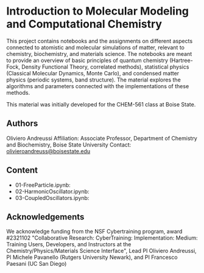 # Introduction to Molecular Modeling and Computational Chemistry

This project contains notebooks and the assignments on different aspects connected to atomistic and molecular simulations of matter, relevant to chemistry, biochemistry, and materials science. The notebooks are meant to provide an overview of basic principles of quantum chemistry (Hartree-Fock, Density Functional Theory, correlated methods), statistical physics (Classical Molecular Dynamics, Monte Carlo), and condensed matter physics (periodic systems, band structure). The material explores the algorithms and parameters connected with the implementations of these methods. 

This material was initially developed for the CHEM-561 class at Boise State. 

## Authors
Oliviero Andreussi
Affiliation: Associate Professor, Department of Chemistry and Biochemistry, Boise State University
Contact: olivieroandreuss@boisestate.edu

## Content
* 01-FreeParticle.ipynb: 
* 02-HarmonicOscillator.ipynb:
* 03-CoupledOscillators.ipynb:

## Acknowledgements
We acknowledge funding from the NSF Cybertraining program, award #2321102 "Collaborative Research: CyberTraining: Implementation: Medium: Training Users, Developers, and Instructors at the Chemistry/Physics/Materials Science Interface", Lead PI Oliviero Andreussi, PI Michele Pavanello (Rutgers University Newark), and PI Francesco Paesani (UC San Diego)